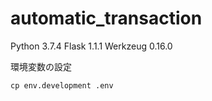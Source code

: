 # automatic_transaction
Python 3.7.4
Flask 1.1.1
Werkzeug 0.16.0

環境変数の設定
```
cp env.development .env
```
